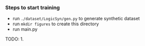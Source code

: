 ### Steps to start training
- run `./dataset/LogicSyn/gen.py` to generate synthetic dataset
- run `mkdir figures` to create this directory
- run main.py


TODO:
    1. 
